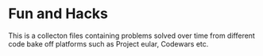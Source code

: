 <h1>Fun and Hacks</h1>

This is a collecton files containing problems solved over time from different code bake off platforms such as Project eular, Codewars etc.



